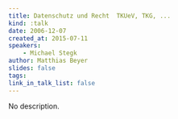 ```yaml
---
title: Datenschutz und Recht  TKUeV, TKG, ...
kind: :talk
date: 2006-12-07
created_at: 2015-07-11
speakers:
    - Michael Stegk
author: Matthias Beyer
slides: false
tags:
link_in_talk_list: false
---
```


No description.
